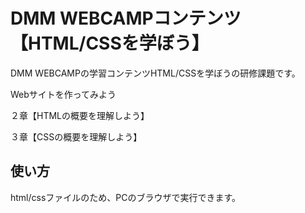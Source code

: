 # DMM WEBCAMPコンテンツ【HTML/CSSを学ぼう】
DMM WEBCAMPの学習コンテンツHTML/CSSを学ぼうの研修課題です。 

Webサイトを作ってみよう 

２章【HTMLの概要を理解しよう】  

３章【CSSの概要を理解しよう】
## 使い方
html/cssファイルのため、PCのブラウザで実行できます。